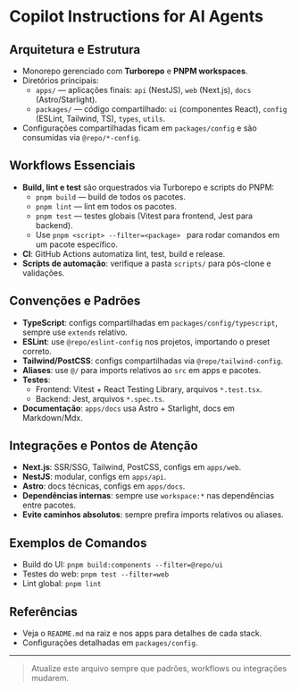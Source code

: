 # Copilot Instructions for AI Agents

## Arquitetura e Estrutura

- Monorepo gerenciado com **Turborepo** e **PNPM workspaces**.
- Diretórios principais:
  - `apps/` — aplicações finais: `api` (NestJS), `web` (Next.js), `docs` (Astro/Starlight).
  - `packages/` — código compartilhado: `ui` (componentes React), `config` (ESLint, Tailwind, TS), `types`, `utils`.
- Configurações compartilhadas ficam em `packages/config` e são consumidas via `@repo/*-config`.

## Workflows Essenciais

- **Build, lint e test** são orquestrados via Turborepo e scripts do PNPM:
  - `pnpm build` — build de todos os pacotes.
  - `pnpm lint` — lint em todos os pacotes.
  - `pnpm test` — testes globais (Vitest para frontend, Jest para backend).
  - Use `pnpm <script> --filter=<package> ` para rodar comandos em um pacote específico.
- **CI**: GitHub Actions automatiza lint, test, build e release.
- **Scripts de automação**: verifique a pasta `scripts/` para pós-clone e validações.

## Convenções e Padrões

- **TypeScript**: configs compartilhadas em `packages/config/typescript`, sempre use `extends` relativo.
- **ESLint**: use `@repo/eslint-config` nos projetos, importando o preset correto.
- **Tailwind/PostCSS**: configs compartilhadas via `@repo/tailwind-config`.
- **Aliases**: use `@/` para imports relativos ao `src` em apps e pacotes.
- **Testes**:
  - Frontend: Vitest + React Testing Library, arquivos `*.test.tsx`.
  - Backend: Jest, arquivos `*.spec.ts`.
- **Documentação**: `apps/docs` usa Astro + Starlight, docs em Markdown/Mdx.

## Integrações e Pontos de Atenção

- **Next.js**: SSR/SSG, Tailwind, PostCSS, configs em `apps/web`.
- **NestJS**: modular, configs em `apps/api`.
- **Astro**: docs técnicas, configs em `apps/docs`.
- **Dependências internas**: sempre use `workspace:*` nas dependências entre pacotes.
- **Evite caminhos absolutos**: sempre prefira imports relativos ou aliases.

## Exemplos de Comandos

- Build do UI: `pnpm build:components --filter=@repo/ui `
- Testes do web: `pnpm test --filter=web `
- Lint global: `pnpm lint`

## Referências

- Veja o `README.md` na raiz e nos apps para detalhes de cada stack.
- Configurações detalhadas em `packages/config`.

---

> Atualize este arquivo sempre que padrões, workflows ou integrações mudarem.
